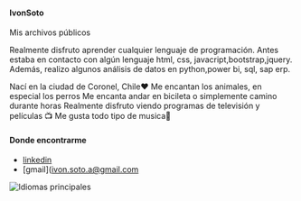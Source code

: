 #### IvonSoto
Mis archivos públicos

Realmente disfruto aprender cualquier lenguaje de programación. Antes estaba en contacto con algún lenguaje html, css, javacript,bootstrap,jquery. Además, realizo algunos análisis de datos en python,power bi, sql, sap erp.

Nací en la ciudad de Coronel, Chile❤️
Me encantan los animales, en especial los perros
Me encanta andar en bicileta o simplemente camino durante horas
Realmente disfruto viendo programas de televisión y películas 📺
Me gusta todo tipo de musica🎵


#### Donde encontrarme

- [linkedin](https://www.linkedin.com/in/ivon-soto-araneda-5842b0122/)
- [gmail](ivon.soto.a@gmail.com

![Idiomas principales](https://github-readme-stats.vercel.app/api/top-langs/?username=ivon2021&layout=compact&langs_count=10)

